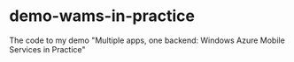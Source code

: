 demo-wams-in-practice
=====================

The code to my demo "Multiple apps, one backend: Windows Azure Mobile Services in Practice"
